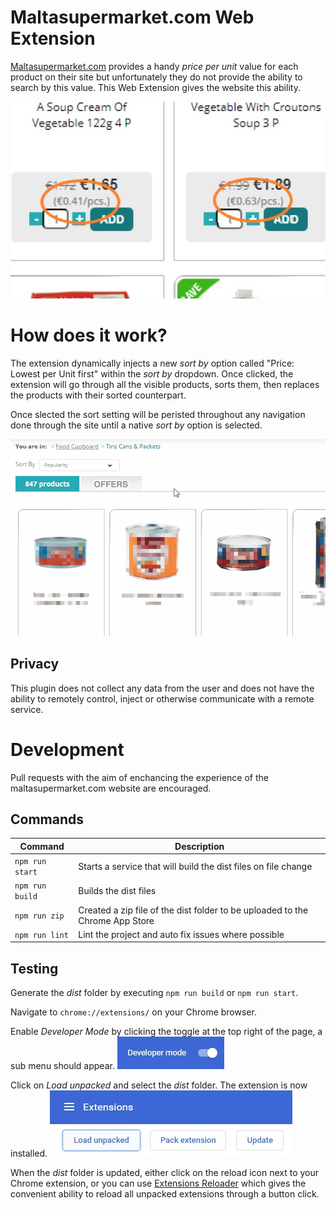 # Maltasupermarket.com Web Extension	

[Maltasupermarket.com](https://www.maltasupermarket.com) provides a handy *price per unit* value for each product on their site but unfortunately they do not provide the ability to search by this value. This Web Extension gives the website this ability.

![price per unit values](assets/Price%20per%20Unit%20640x400.jpg)

# How does it work?

The extension dynamically injects a new *sort by* option called "Price: Lowest per Unit first" within the *sort by* dropdown. Once clicked, the extension will go through all the visible products, sorts them, then replaces the products with their sorted counterpart.

Once slected the sort setting will be peristed throughout any navigation done through the site until a native *sort by* option is selected.

![dropdown demo](assets/Sort%20By%20Dropdown%20-%20Demo.gif)

## Privacy

This plugin does not collect any data from the user and does not have the ability to remotely control, inject or otherwise communicate with a remote service.

# Development

Pull requests with the aim of enchancing the experience of the maltasupermarket.com website are encouraged.

## Commands

|Command         |Description                                                                  |
|----------------|-----------------------------------------------------------------------------|
|`npm run start` |Starts a service that will build the dist files on file change               |
|`npm run build` |Builds the dist files                                                        |
|`npm run zip`   |Created a zip file of the dist folder to be uploaded to the Chrome App Store |
|`npm run lint`  |Lint the project and auto fix issues where possible                          |

## Testing

Generate the *dist* folder by executing `npm run build` or `npm run start`.

Navigate to `chrome://extensions/` on your Chrome browser.

Enable *Developer Mode* by clicking the toggle at the top right of the page, a sub menu should appear.
![enable developer mode](assets/Chrome%20extensions%20developer%20mode.jpg)

Click on *Load unpacked* and select the *dist* folder. The extension is now installed.
![click load unpacked](assets/Chrome%20extensions%20-%20Load%20unpacked.jpg)

When the *dist* folder is updated, either click on the reload icon next to your Chrome extension, or you can use [Extensions Reloader](https://chrome.google.com/webstore/detail/extensions-reloader/fimgfedafeadlieiabdeeaodndnlbhid) which gives the convenient ability to reload all unpacked extensions through a button click.
